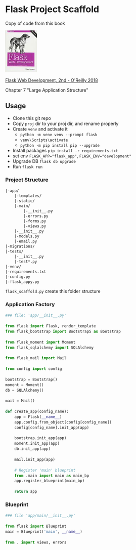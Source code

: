 # Flask Project Scaffold

Copy of code from this book

![book](book.jpg)

[Flask Web Development, 2nd - O'Reilly 2018](https://www.amazon.com/Flask-Web-Development-Developing-Applications/dp/1491991739/)

Chapter 7 "Large Application Structure"

## Usage

- Clone this git repo
- Copy `proj` dir to your proj dir, and rename properly
- Create `venv` and activate it
  - `python -m venv venv --prompt flask`
  - `venv\Scripts\activate`
  - `python -m pip install pip --upgrade`
- Install packages `pip install -r requirements.txt`
- set env `FLASK_APP="flask_app"`, `FLASK_ENV="development"`
- Upgrade DB `flask db upgrade`
- Run `flask run`

### Project Structure

```text
|-app/
    |-templates/
    |-static/
    |-main/
        |-__init__.py
        |-errors.py
        |-forms.py
        |-views.py
    |-__init__.py
    |-models.py
    |-email.py
|-migrations/
|-tests/
    |-__init__.py
    |-test*.py
|-venv/
|-requirements.txt
|-config.py
|-flask_appy.py

```

`flask_scaffold.py` create this folder structure

### Application Factory

```python
### file: 'app/__init__.py'

from flask import Flask, render_template
from flask_bootstrap import Bootstrap5 as Bootstrap

from flask_moment import Moment
from flask_sqlalchemy import SQLAlchemy

from flask_mail import Mail

from config import config

bootstrap = Bootstrap()
moment = Moment()
db = SQLAlchemy()

mail = Mail()

def create_app(config_name):
    app = Flask(__name__)
    app.config.from_object(config[config_name])
    config[config_name].init_app(app)

    bootstrap.init_app(app)
    moment.init_app(app)
    db.init_app(app)

    mail.init_app(app)

    # Register 'main' blueprint
    from .main import main as main_bp
    app.register_blueprint(main_bp)
    
    return app
```

### Blueprint

```python
### file 'app/main/__init__.py'

from flask import Blueprint
main = Blueprint('main', __name__)

from . import views, errors
